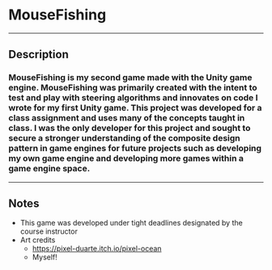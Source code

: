 # MouseFishing
---
## Description 

### MouseFishing is my second game made with the Unity game engine.  MouseFishing was primarily created with the intent to test and play with steering algorithms and innovates on code I wrote for my first Unity game.  This project was developed for a class assignment and uses many of the concepts taught in class.  I was the only developer for this project and sought to secure a stronger understanding of the composite design pattern in game engines for future projects such as developing my own game engine and developing more games within a game engine space.
---
## Notes
- This game was developed under tight deadlines designated by the course instructor
- Art credits
  - https://pixel-duarte.itch.io/pixel-ocean
  - Myself!

